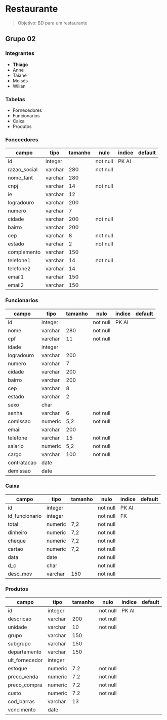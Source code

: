 # Restaurante

> Objetivo: BD para um restaurante

## Grupo 02

### Integrantes

- **Thiago**
- Anne
- Taiane
- Moisés
- Wilian

### Tabelas

- Fornecedores
- Funcionarios
- Caixa
- Produtos

### Fonecedores

| campo        | tipo    | tamanho | nulo     | indice | default |
| ------------ | ------- | ------- | -------- | ------ | ------- |
| id           | integer |         | not null | PK AI  |         |
| razao_social | varchar | 280     | not null |        |         |
| nome_fant    | varchar | 280     |          |        |         |
| cnpj         | varchar | 14      | not null |        |         |
| ie           | varchar | 12      |          |        |         |
| logradouro   | varchar | 200     |          |        |         |
| numero       | varchar | 7       |          |        |         |
| cidade       | varchar | 200     | not null |        |         |
| bairro       | varchar | 200     |          |        |         |
| cep          | varchar | 8       | not null |        |         |
| estado       | varchar | 2       | not null |        |         |
| complemento  | varchar | 150     |          |        |         |
| telefone1    | varchar | 14      | not null |        |         |
| telefone2    | varchar | 14      |          |        |         |
| email1       | varchar | 150     |          |        |         |
| email2       | varchar | 150     |          |        |         |

### Funcionarios

| campo       | tipo    | tamanho | nulo     | indice | default |
| ----------- | ------- | ------- | -------- | ------ | ------- |
| id          | integer |         | not null | PK AI  |         |
| nome        | varchar | 280     | not null |        |         |
| cpf         | varchar | 11      | not null |        |         |
| idade       | integer |         |          |        |         |
| logradouro  | varchar | 200     |          |        |         |
| numero      | varchar | 7       |          |        |         |
| cidade      | varchar | 200     |          |        |         |
| bairro      | varchar | 200     |          |        |         |
| cep         | varchar | 8       |          |        |         |
| estado      | varchar | 2       |          |        |         |
| sexo        | char    |         |          |        |         |
| senha       | varchar | 6       | not null |        |         |
| comissao    | numeric | 5,2     | not null |        |         |
| email       | varchar | 200     |          |        |         |
| telefone    | varchar | 15      | not null |        |         |
| salario     | numeric | 5,2     | not null |        |         |
| cargo       | varchar | 100     | not null |        |         |
| contratacao | date    |         |          |        |         |
| demissao    | date    |         |          |        |         |

### Caixa

| campo          | tipo    | tamanho | nulo     | indice | default |
| -------------- | ------- | ------- | -------- | ------ | ------- |
| id             | integer |         | not null | PK AI  |         |
| id_funcionario | integer |         | not null | FK     |         |
| total          | numeric | 7,2     | not null |        |         |
| dinheiro       | numeric | 7,2     | not null |        |         |
| cheque         | numeric | 7,2     | not null |        |         |
| cartao         | numeric | 7,2     | not null |        |         |
| data           | date    |         | not null |        |         |
| d_c            | char    |         | not null |        |         |
| desc_mov       | varchar | 150     | not null |        |         |

### Produtos

| campo          | tipo    | tamanho | nulo     | indice | default |
| -------------- | ------- | ------- | -------- | ------ | ------- |
| id             | integer |         | not null | PK AI  |         |
| descricao      | varchar | 200     | not null |        |         |
| unidade        | varchar | 10      | not null |        |         |
| grupo          | varchar | 150     |          |        |         |
| subgrupo       | varchar | 150     |          |        |         |
| departamento   | varchar | 150     |          |        |         |
| ult_fornecedor | integer |         |          |        |         |
| estoque        | numeric | 7.2     | not null |        |         |
| preco_venda    | numeric | 7.2     | not null |        |         |
| preco_compra   | numeric | 7.2     | not null |        |         |
| custo          | numeric | 7.2     | not null |        |         |
| cod_barras     | varchar | 13      |          |        |         |
| vencimento     | date    |         |          |        |         |
